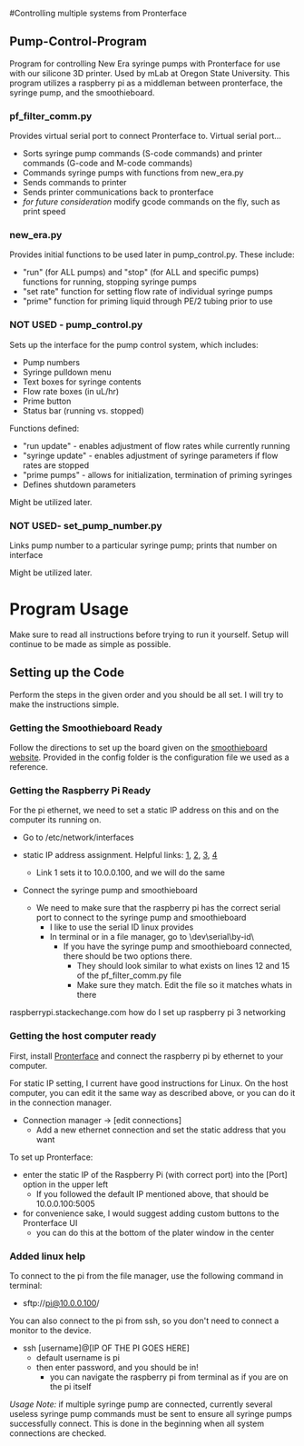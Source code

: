 #Controlling multiple systems from Pronterface



## Pump-Control-Program
Program for controlling New Era syringe pumps with Pronterface for use with our silicone 3D printer. Used by mLab at Oregon State University. This program utilizes a raspberry pi as a middleman between pronterface, the syringe pump, and the smoothieboard.

### pf_filter_comm.py
Provides virtual serial port to connect Pronterface to. Virtual serial port...
  - Sorts syringe pump commands (S-code commands) and printer commands (G-code and M-code commands)
  - Commands syringe pumps with functions from new_era.py
  - Sends commands to printer
  - Sends printer communications back to pronterface
  - *for future consideration* modify gcode commands on the fly, such as print speed

### new_era.py
Provides initial functions to be used later in pump_control.py. These include:
  - "run" (for ALL pumps) and "stop" (for ALL and specific pumps) functions for running, stopping syringe pumps
  - "set rate" function for setting flow rate of individual syringe pumps
  - "prime" function for priming liquid through PE/2 tubing prior to use
  
### NOT USED - pump_control.py
Sets up the interface for the pump control system, which includes:
  - Pump numbers
  - Syringe pulldown menu
  - Text boxes for syringe contents
  - Flow rate boxes (in uL/hr)
  - Prime button
  - Status bar (running vs. stopped)

Functions defined:
  - "run update" - enables adjustment of flow rates while currently running
  - "syringe update" - enables adjustment of syringe parameters if flow rates are stopped
  - "prime pumps" - allows for initialization, termination of priming syringes
  - Defines shutdown parameters

Might be utilized later.

### NOT USED- set_pump_number.py

Links pump number to a particular syringe pump; prints that number on interface

Might be utilized later.

# Program Usage
Make sure to read all instructions before trying to run it yourself. Setup will continue to be made as simple as possible.

## Setting up the Code

Perform the steps in the given order and you should be all set. I will try to make the instructions simple.

### Getting the Smoothieboard Ready

Follow the directions to set up the board given on the [smoothieboard website](http://smoothieware.org/3d-printer-guide). Provided in the config folder is the configuration file we used as a reference.

### Getting the Raspberry Pi Ready

For the pi ethernet, we need to set a static IP address on this and on the computer its running on.

  - Go to /etc/network/interfaces

  - static IP address assignment. Helpful links: [1](help.ubuntu.com/lts/serverguide/network-configuration.html), [2](https://www.swiftstack.com/docs/install/configure_networking.html), [3](https://www.swiftstack.com/docs/install/configure_networking.html), [4](elinux.org/RPI_Stting_up_a_static_IP_in_Debian)
    - Link 1 sets it to 10.0.0.100, and we will do the same

  - Connect the syringe pump and smoothieboard
    - We need to make sure that the raspberry pi has the correct serial port to connect to the syringe pump and smoothieboard
      - I like to use the serial ID linux provides
      - In terminal or in a file manager, go to \dev\serial\by-id\
        - If you have the syringe pump and smoothieboard connected, there should be two options there.
          - They should look similar to what exists on lines 12 and 15 of the pf_filter_comm.py file
          - Make sure they match. Edit the file so it matches whats in there

raspberrypi.stackechange.com how do I set up raspberry pi 3 networking

### Getting the host computer ready

First, install [Pronterface](https://github.com/kliment/Printrun) and connect the raspberry pi by ethernet to your computer. 

For static IP setting, I current have good instructions for Linux. On the host computer, you can edit it the same way as described above, or you can do it in the connection manager.
  - Connection manager -> [edit connections] 
    - Add a new ethernet connection and set the static address that you want

To set up Pronterface:
  - enter the static IP of the Raspberry Pi (with correct port) into the [Port] option in the upper left 
    - If you followed the default IP mentioned above, that should be 10.0.0.100:5005
  - for convenience sake, I would suggest adding custom buttons to the Pronterface UI
    - you can do this at the bottom of the plater window in the center

### Added linux help
To connect to the pi from the file manager, use the following command in terminal:
  - sftp://pi@10.0.0.100/

You can also connect to the pi from ssh, so you don't need to connect a monitor to the device. 
  - ssh [username]@[IP OF THE PI GOES HERE]
    - default username is pi
    - then enter password, and you should be in!
      - you can navigate the raspberry pi from terminal as if you are on the pi itself

*Usage Note:* if multiple syringe pump are connected, currently several useless syringe pump commands must be sent to ensure all syringe pumps successfully connect. This is done in the beginning when all system connections are checked.

